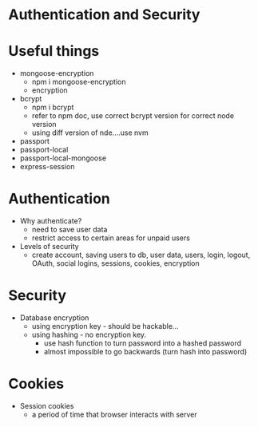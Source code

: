 # Authentication and Security

# Useful things

- mongoose-encryption
  - npm i mongoose-encryption
  - encryption
- bcrypt
  - npm i bcrypt
  - refer to npm doc, use correct bcrypt version for correct node version
  - using diff version of nde....use nvm
- passport
- passport-local
- passport-local-mongoose
- express-session

# Authentication

- Why authenticate?
  - need to save user data
  - restrict access to certain areas for unpaid users
- Levels of security
  - create account, saving users to db, user data, users, login, logout, OAuth, social logins, sessions, cookies, encryption

# Security

- Database encryption
  - using encryption key - should be hackable...
  - using hashing - no encryption key.
    - use hash function to turn password into a hashed password
    - almost impossible to go backwards (turn hash into password)

# Cookies

- Session cookies
  - a period of time that browser interacts with server
